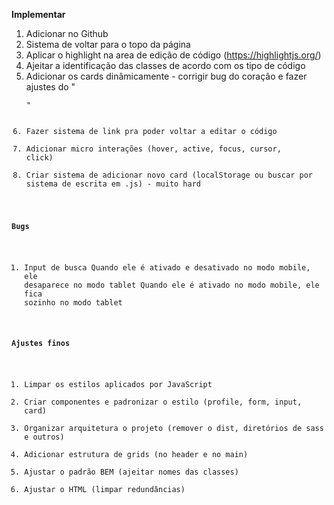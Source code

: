 **Implementar**
1. Adicionar no Github
2. Sistema de voltar para o topo da página
1. Aplicar o highlight na area de edição de código (https://highlightjs.org/)
2. Ajeitar a identificação das classes de acordo com os tipo de código
3. Adicionar os cards dinâmicamente - corrigir bug do coração e fazer ajustes do "<pre><code>"
4. Fazer sistema de link pra poder voltar a editar o código
5. Adicionar micro interações (hover, active, focus, cursor, click)
6. Criar sistema de adicionar novo card (localStorage ou buscar por sistema de escrita em .js) - muito hard

**Bugs**
1. Input de busca
    Quando ele é ativado e desativado no modo mobile, ele desaparece no modo tablet
    Quando ele é ativado no modo mobile, ele fica sozinho no modo tablet

**Ajustes finos**
1. Limpar os estilos aplicados por JavaScript
2. Criar componentes e padronizar o estilo (profile, form, input, card)
3. Organizar arquitetura o projeto (remover o dist, diretórios de sass e outros)
4. Adicionar estrutura de grids (no header e no main)
5. Ajustar o padrão BEM (ajeitar nomes das classes)
6. Ajustar o HTML (limpar redundâncias)